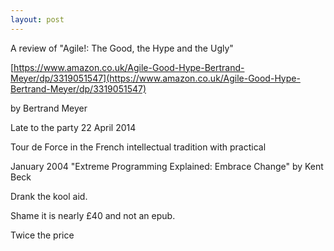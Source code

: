```yaml
---
layout: post
---
```

A review of "Agile!: The Good, the Hype and the Ugly"

[https://www.amazon.co.uk/Agile-Good-Hype-Bertrand-Meyer/dp/3319051547](https://www.amazon.co.uk/Agile-Good-Hype-Bertrand-Meyer/dp/3319051547)

by Bertrand Meyer

Late to the party 22 April 2014

Tour de Force in the French intellectual tradition with practical

January 2004
"Extreme Programming Explained: Embrace Change" by Kent Beck

Drank the kool aid.

Shame it is nearly £40 and not an epub.

Twice the price
